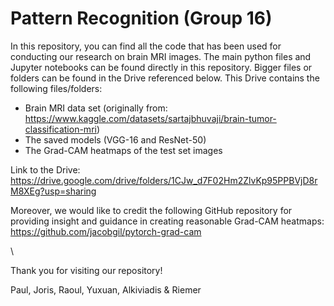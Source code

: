 # Pattern Recognition (Group 16)

In this repository, you can find all the code that has been used for conducting our research on brain MRI images. 
The main python files and Jupyter notebooks can be found directly in this repository. Bigger files or folders can be found in the Drive referenced below.
This Drive contains the following files/folders:

- Brain MRI data set (originally from: https://www.kaggle.com/datasets/sartajbhuvaji/brain-tumor-classification-mri)
- The saved models (VGG-16 and ResNet-50)
- The Grad-CAM heatmaps of the test set images

Link to the Drive: https://drive.google.com/drive/folders/1CJw_d7F02Hm2ZlvKp95PPBVjD8rM8XEg?usp=sharing 

Moreover, we would like to credit the following GitHub repository for providing insight and guidance in creating reasonable Grad-CAM heatmaps: https://github.com/jacobgil/pytorch-grad-cam


\


Thank you for visiting our repository!

Paul, Joris, Raoul, Yuxuan, Alkiviadis & Riemer
